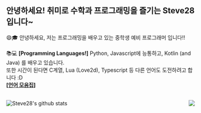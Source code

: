 ## 안녕하세요! 취미로 수학과 프로그래밍을 즐기는 Steve28 입니다~
<!--
[![Solved.ac
프로필](http://mazassumnida.wtf/api/v2/generate_badge?boj=kenis7)](https://solved.ac/kenis7)
-->
😄🎓 안녕하세요, 저는 프로그래밍을 배우고 있는 중학생 예비 프로그래머 입니다!!<br><br>
📚💻 **\[Programming Languages!\]** Python, Javascript에 능통하고, Kotlin (and Java) 를 배우고 있습니다. <br>
또한 시간이 된다면 C계열, Lua (Love2d), Typescript 등 다른 언어도 도전하려고 합니다 :D<br>
**\[[언어 모음집](https://github.com/pl-Steve28-lq/ProgrammingLanguages)\]<br><br>**

![Steve28's github stats](https://github-readme-stats.vercel.app/api?username=pl-Steve28-lq&show_icons=true)
<img align="right" src="https://github-readme-stats.vercel.app/api/top-langs/?username=pl-Steve28-lq" />

<!--
**pl-Steve28-lq/pl-Steve28-lq** is a ✨ _special_ ✨ repository because its `README.md` (this file) appears on your GitHub profile.

Here are some ideas to get you started:

- 🔭 I’m currently working on ...
- 🌱 I’m currently learning ...
- 👯 I’m looking to collaborate on ...
- 🤔 I’m looking for help with ...
- 💬 Ask me about ...
- 📫 How to reach me: ...
- 😄 Pronouns: ...
- ⚡ Fun fact: ...
-->
